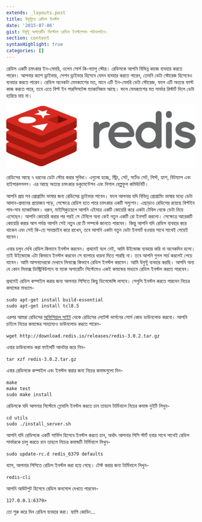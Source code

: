 ```yaml
---
extends: _layouts.post
title: উবুন্টুতে রেডিস ইনস্টল
date: '2015-07-06'
gist: উবুন্টু অপারেটিং সিস্টেমে রেডিস ইনস্টলেশন গাইডলাইন।
section: content
syntaxHighlight: true
categories: []
---
```


রেডিস একটি চমৎকার ইন-মেমরি, ওপেন সোর্স কি-ভ্যালু স্টোর। রেডিসকে আপনি বিভিন্ন কাজে ব্যবহার করতে পারেন। আপনার ক্যাশ ড্রাইভার, সেশন ড্রাইভার হিসেবে যেমন ব্যবহার করতে পারেন, তেমনি ডেটা স্টোরেজ হিসেবেও ব্যবহার করতে পারেন। রেডিস অনেকটা মেমক্যাশের মত, মানে এটি ইন-মেমরি ডেটা স্টোরেজ, ফলে এটি অত্যন্ত ফাস্ট কাজ করতে পারে, তবে এতে বিল্ট ইন পারসিসটেন্স ম্যাকানিজম আছে। ফলে মেমক্যাশের মত সার্ভার রিস্টার্ট দিলে ডেটা হারিয়ে যায় না।

![Redis](/assets/images/posts/redis.png)

রেডিসের আছে ৭ ধরনের ডেটা স্টোর করার সুবিধা। এগুলো হচ্ছে, স্ট্রিং, সেট, সর্টেড সেট, লিস্ট, হ্যাশ, বিটম্যাপ এবং হাইপারলগলগ। এর আছে অত্যন্ত চমৎকার ডকুমেন্টেশন এবং বিশাল হেল্পফুল কমিউনিটি।

আপনি প্রায় সব প্রোগ্রামিং ভাষার জন্য রেডিসের ড্রাইভার পাবেন। ফলে আপনার যদি বিভিন্ন প্রোগ্রামিং ভাষার মধ্যে ডেটা আদান-প্রদানের প্রয়োজন পড়ে, সেক্ষেত্রে রেডিস হতে পারে চমৎকার একটি সল্যুশন। এছাড়াও রেডিসের রয়েছে বিল্টইন পাব-সাব ম্যাকানিজম। ধরুন, মাইসিক্যুয়েলে আপনি এইমাত্র একটি কোয়েরি করে একটা টেবিল থেকে ডেটা নিয়ে এসেছেন। আপনি কোয়েরি করার পর পরই সে টেবিলে অন্য কেই নতুন একটি রো ইনসার্ট করলো। সেক্ষেত্রে আরেকটি কোয়েরি করার আগ পর্যন্ত আপনি সেই নতুন রো টি সম্পর্কে জানতে পারবেন। কিন্তু আপনি যদি রেডিস ব্যবহার করে থাকেন এবং সেই কি-তে সাবস্ক্রাইব করে রাখেন, তবে আপনি একটা নতুন ডেটা ইনসার্ট হওয়ার সাথে সাথেই পেয়েই যাবেন।

এবার চলুন দেখি রেডিস কিভাবে ইনস্টল করবেন। প্রথমেই বলে নেই, আমি উইন্ডোজ ব্যবহার করি না অনেকদিন হলো। তাই উইন্ডোজে এটা কিভাবে ইনস্টল করবেন সে ব্যাপারে ধারনা দিতে পারছি না। তবে আপনি গুগল সার্চ করলেই পেয়ে যাবেন। আমি আপনাদেরকে দেখাবে লিনাক্সে কিভাবে রেডিস ইনস্টল করবেন। আমি উবুন্টু ব্যবহার করছি। আপনি অন্য যে কোন লিনাক্স ডিস্ট্রিবিউশনে বা ম্যাক অপারেটিং সিস্টেমেও একই কমান্ডের মাধ্যমে রেডিস ইনস্টল করতে পারবেন।

প্রথমেই রেডিস কম্পাইল করার জন্য আপনার পিসিতে কিছু ডিপেন্ডেন্সি লাগবে। সেগুলি ইনস্টল করতে পারবেন নিচের কমান্ডের মাধ্যমে-

```
sudo apt-get install build-essential
sudo apt-get install tcl8.5
```

এরপর আমরা রেডিসের [অফিশিয়াল সাইট](http://redis.io) থেকে রেডিসের লেটেস্ট ভার্সনের সোর্স কোড ডাউনলোড করবো। আপনি চাইলে নিচের কমান্ডের সাহায্যেও ডাউনলোড করতে পারেন-

```
wget http://download.redis.io/releases/redis-3.0.2.tar.gz
```

এবার ডাউনলোড করা ফাইলটি আনটার করে নিন-

```
tar xzf redis-3.0.2.tar.gz
```

এবার রেডিসকে কম্পাইল এবং ইনস্টল করার জন্য নিচের কমান্ডগুলো দিন-

```
make
make test
sudo make install
```

রেডিসকে যদি আপনার সিস্টেমে গ্লোবালি ইনস্টল করতে চান তাহলে টার্মিনালে নিচের কমান্ড দুইটি লিখুন-

```
cd utils
sudo ./install_server.sh
```

আপনি যদি রেডিসকে একটি সার্ভিস হিসেবে ইনস্টল করতে চান, অর্থাৎ আপনার পিসি স্টার্ট হবার সাথে সাথেই রেডিস সার্ভারকে চালু করতে চান তাহলে নিচের কমান্ডটি টার্মিনালে লিখুন-

```
sudo update-rc.d redis_6379 defaults
```

ব্যাস, আপনার পিসিতে রেডিস ইনস্টল করা হয়ে গেছে। টেস্ট করার জন্য টার্মিনালে লিখুন-

```
redis-cli
```

আপনি আউটপুট হিসেবে রেডিস কনসোল দেখতে পারবেন-

```
127.0.0.1:6379>
```

তো শুরু করে দিন রেডিস ব্যবহার করা। হ্যাপি কোডিং...
